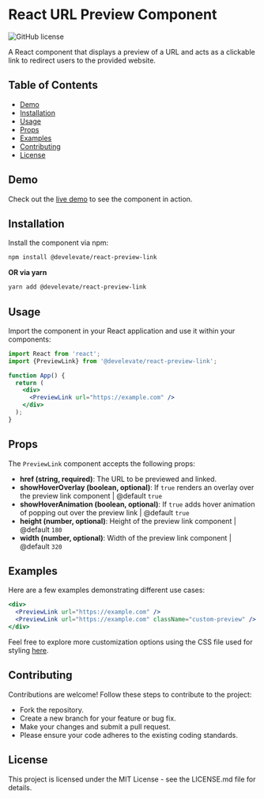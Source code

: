 # React URL Preview Component

![GitHub license](https://img.shields.io/badge/license-MIT-blue.svg)

A React component that displays a preview of a URL and acts as a clickable link to redirect users to the provided website.

## Table of Contents
- [Demo](#demo)
- [Installation](#installation)
- [Usage](#usage)
- [Props](#props)
- [Examples](#examples)
- [Contributing](#contributing)
- [License](#license)

## Demo

Check out the [live demo]([https://your-demo-url.com](https://codesandbox.io/p/sandbox/react-preview-link-wjw4lk?layout=%257B%2522sidebarPanel%2522%253A%2522EXPLORER%2522%252C%2522rootPanelGroup%2522%253A%257B%2522direction%2522%253A%2522horizontal%2522%252C%2522contentType%2522%253A%2522UNKNOWN%2522%252C%2522type%2522%253A%2522PANEL_GROUP%2522%252C%2522id%2522%253A%2522ROOT_LAYOUT%2522%252C%2522panels%2522%253A%255B%257B%2522type%2522%253A%2522PANEL_GROUP%2522%252C%2522contentType%2522%253A%2522UNKNOWN%2522%252C%2522direction%2522%253A%2522vertical%2522%252C%2522id%2522%253A%2522clqw1y5p100063b6hmpw9880d%2522%252C%2522sizes%2522%253A%255B70%252C30%255D%252C%2522panels%2522%253A%255B%257B%2522type%2522%253A%2522PANEL_GROUP%2522%252C%2522contentType%2522%253A%2522EDITOR%2522%252C%2522direction%2522%253A%2522horizontal%2522%252C%2522id%2522%253A%2522EDITOR%2522%252C%2522panels%2522%253A%255B%257B%2522type%2522%253A%2522PANEL%2522%252C%2522contentType%2522%253A%2522EDITOR%2522%252C%2522id%2522%253A%2522clqw1y5p000023b6hes8r68n4%2522%257D%255D%257D%252C%257B%2522type%2522%253A%2522PANEL_GROUP%2522%252C%2522contentType%2522%253A%2522SHELLS%2522%252C%2522direction%2522%253A%2522horizontal%2522%252C%2522id%2522%253A%2522SHELLS%2522%252C%2522panels%2522%253A%255B%257B%2522type%2522%253A%2522PANEL%2522%252C%2522contentType%2522%253A%2522SHELLS%2522%252C%2522id%2522%253A%2522clqw1y5p000033b6h7cqhapy6%2522%257D%255D%252C%2522sizes%2522%253A%255B100%255D%257D%255D%257D%252C%257B%2522type%2522%253A%2522PANEL_GROUP%2522%252C%2522contentType%2522%253A%2522DEVTOOLS%2522%252C%2522direction%2522%253A%2522vertical%2522%252C%2522id%2522%253A%2522DEVTOOLS%2522%252C%2522panels%2522%253A%255B%257B%2522type%2522%253A%2522PANEL%2522%252C%2522contentType%2522%253A%2522DEVTOOLS%2522%252C%2522id%2522%253A%2522clqw1y5p000053b6homejac44%2522%257D%255D%252C%2522sizes%2522%253A%255B100%255D%257D%255D%252C%2522sizes%2522%253A%255B50%252C50%255D%257D%252C%2522tabbedPanels%2522%253A%257B%2522clqw1y5p000023b6hes8r68n4%2522%253A%257B%2522tabs%2522%253A%255B%257B%2522id%2522%253A%2522clqw1y5p000013b6hbx31zwlc%2522%252C%2522mode%2522%253A%2522permanent%2522%252C%2522type%2522%253A%2522FILE%2522%252C%2522filepath%2522%253A%2522%252Fpublic%252Findex.html%2522%257D%255D%252C%2522id%2522%253A%2522clqw1y5p000023b6hes8r68n4%2522%252C%2522activeTabId%2522%253A%2522clqw1y5p000013b6hbx31zwlc%2522%257D%252C%2522clqw1y5p000053b6homejac44%2522%253A%257B%2522tabs%2522%253A%255B%257B%2522id%2522%253A%2522clqw1y5p000043b6h3wtygkx7%2522%252C%2522mode%2522%253A%2522permanent%2522%252C%2522type%2522%253A%2522UNASSIGNED_PORT%2522%252C%2522port%2522%253A0%252C%2522path%2522%253A%2522%252F%2522%257D%255D%252C%2522id%2522%253A%2522clqw1y5p000053b6homejac44%2522%252C%2522activeTabId%2522%253A%2522clqw1y5p000043b6h3wtygkx7%2522%257D%252C%2522clqw1y5p000033b6h7cqhapy6%2522%253A%257B%2522tabs%2522%253A%255B%255D%252C%2522id%2522%253A%2522clqw1y5p000033b6h7cqhapy6%2522%257D%257D%252C%2522showDevtools%2522%253Atrue%252C%2522showShells%2522%253Atrue%252C%2522showSidebar%2522%253Atrue%252C%2522sidebarPanelSize%2522%253A15%257D)https://codesandbox.io/p/sandbox/react-preview-link-wjw4lk?layout=%257B%2522sidebarPanel%2522%253A%2522EXPLORER%2522%252C%2522rootPanelGroup%2522%253A%257B%2522direction%2522%253A%2522horizontal%2522%252C%2522contentType%2522%253A%2522UNKNOWN%2522%252C%2522type%2522%253A%2522PANEL_GROUP%2522%252C%2522id%2522%253A%2522ROOT_LAYOUT%2522%252C%2522panels%2522%253A%255B%257B%2522type%2522%253A%2522PANEL_GROUP%2522%252C%2522contentType%2522%253A%2522UNKNOWN%2522%252C%2522direction%2522%253A%2522vertical%2522%252C%2522id%2522%253A%2522clqw1y5p100063b6hmpw9880d%2522%252C%2522sizes%2522%253A%255B70%252C30%255D%252C%2522panels%2522%253A%255B%257B%2522type%2522%253A%2522PANEL_GROUP%2522%252C%2522contentType%2522%253A%2522EDITOR%2522%252C%2522direction%2522%253A%2522horizontal%2522%252C%2522id%2522%253A%2522EDITOR%2522%252C%2522panels%2522%253A%255B%257B%2522type%2522%253A%2522PANEL%2522%252C%2522contentType%2522%253A%2522EDITOR%2522%252C%2522id%2522%253A%2522clqw1y5p000023b6hes8r68n4%2522%257D%255D%257D%252C%257B%2522type%2522%253A%2522PANEL_GROUP%2522%252C%2522contentType%2522%253A%2522SHELLS%2522%252C%2522direction%2522%253A%2522horizontal%2522%252C%2522id%2522%253A%2522SHELLS%2522%252C%2522panels%2522%253A%255B%257B%2522type%2522%253A%2522PANEL%2522%252C%2522contentType%2522%253A%2522SHELLS%2522%252C%2522id%2522%253A%2522clqw1y5p000033b6h7cqhapy6%2522%257D%255D%252C%2522sizes%2522%253A%255B100%255D%257D%255D%257D%252C%257B%2522type%2522%253A%2522PANEL_GROUP%2522%252C%2522contentType%2522%253A%2522DEVTOOLS%2522%252C%2522direction%2522%253A%2522vertical%2522%252C%2522id%2522%253A%2522DEVTOOLS%2522%252C%2522panels%2522%253A%255B%257B%2522type%2522%253A%2522PANEL%2522%252C%2522contentType%2522%253A%2522DEVTOOLS%2522%252C%2522id%2522%253A%2522clqw1y5p000053b6homejac44%2522%257D%255D%252C%2522sizes%2522%253A%255B100%255D%257D%255D%252C%2522sizes%2522%253A%255B50%252C50%255D%257D%252C%2522tabbedPanels%2522%253A%257B%2522clqw1y5p000023b6hes8r68n4%2522%253A%257B%2522tabs%2522%253A%255B%257B%2522id%2522%253A%2522clqw1y5p000013b6hbx31zwlc%2522%252C%2522mode%2522%253A%2522permanent%2522%252C%2522type%2522%253A%2522FILE%2522%252C%2522filepath%2522%253A%2522%252Fpublic%252Findex.html%2522%257D%255D%252C%2522id%2522%253A%2522clqw1y5p000023b6hes8r68n4%2522%252C%2522activeTabId%2522%253A%2522clqw1y5p000013b6hbx31zwlc%2522%257D%252C%2522clqw1y5p000053b6homejac44%2522%253A%257B%2522tabs%2522%253A%255B%257B%2522id%2522%253A%2522clqw1y5p000043b6h3wtygkx7%2522%252C%2522mode%2522%253A%2522permanent%2522%252C%2522type%2522%253A%2522UNASSIGNED_PORT%2522%252C%2522port%2522%253A0%252C%2522path%2522%253A%2522%252F%2522%257D%255D%252C%2522id%2522%253A%2522clqw1y5p000053b6homejac44%2522%252C%2522activeTabId%2522%253A%2522clqw1y5p000043b6h3wtygkx7%2522%257D%252C%2522clqw1y5p000033b6h7cqhapy6%2522%253A%257B%2522tabs%2522%253A%255B%255D%252C%2522id%2522%253A%2522clqw1y5p000033b6h7cqhapy6%2522%257D%257D%252C%2522showDevtools%2522%253Atrue%252C%2522showShells%2522%253Atrue%252C%2522showSidebar%2522%253Atrue%252C%2522sidebarPanelSize%2522%253A15%257D) to see the component in action.


## Installation
Install the component via npm:

```bash
npm install @develevate/react-preview-link
```
**OR via yarn**
```bash
yarn add @develevate/react-preview-link
```

## Usage
Import the component in your React application and use it within your components:

```jsx
import React from 'react';
import {PreviewLink} from '@develevate/react-preview-link';

function App() {
  return (
    <div>
      <PreviewLink url="https://example.com" />
    </div>
  );
}
```

## Props
The `PreviewLink` component accepts the following props:

- **href (string, required)**: The URL to be previewed and linked.
- **showHoverOverlay (boolean, optional)**: If `true` renders an overlay over the preview link component | @default `true`
- **showHoverAnimation (boolean, optional)**: If `true` adds hover animation of popping out over the preview link | @default `true`
- **height (number, optional)**: Height of the preview link component | @default `180`
- **width (number, optional)**: Width of the preview link component | @default `320`

## Examples
Here are a few examples demonstrating different use cases:

```jsx
<div>
  <PreviewLink url="https://example.com" />
  <PreviewLink url="https://example.com" className="custom-preview" />
</div>
```

Feel free to explore more customization options using the CSS file used for styling [here](https://github.com/Dev-Elevate/react-preview-link/blob/master/src/index.styles.css).

## Contributing
Contributions are welcome! Follow these steps to contribute to the project:

- Fork the repository.
- Create a new branch for your feature or bug fix.
- Make your changes and submit a pull request.
- Please ensure your code adheres to the existing coding standards.

## License
This project is licensed under the MIT License - see the LICENSE.md file for details.





